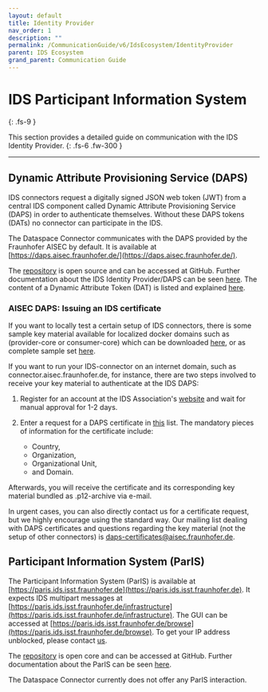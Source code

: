 ```yaml
---
layout: default
title: Identity Provider
nav_order: 1
description: ""
permalink: /CommunicationGuide/v6/IdsEcosystem/IdentityProvider
parent: IDS Ecosystem
grand_parent: Communication Guide
---
```


# IDS Participant Information System
{: .fs-9 }

This section provides a detailed guide on communication with the IDS Identity Provider.
{: .fs-6 .fw-300 }

---

## Dynamic Attribute Provisioning Service (DAPS)

IDS connectors request a digitally signed JSON web token (JWT) from a central IDS component called
Dynamic Attribute Provisioning Service (DAPS) in order to authenticate themselves. Without these
DAPS tokens (DATs) no connector can participate in the IDS.

The Dataspace Connector communicates with the DAPS provided by the Fraunhofer AISEC by default. It
is available at [https://daps.aisec.fraunhofer.de/](https://daps.aisec.fraunhofer.de/).

The [repository](https://github.com/International-Data-Spaces-Association/omejdn-daps) is open
source and can be accessed at GitHub. Further documentation about the IDS Identity Provider/DAPS can
be seen [here](https://github.com/International-Data-Spaces-Association/IDS-G/blob/main/Components/IdentityProvider/README.md).
The content of a Dynamic Attribute Token (DAT) is listed and explained
[here](https://github.com/International-Data-Spaces-Association/IDS-G/blob/main/Components/IdentityProvider/DAPS/README.md#dynamic-attribute-token-content).

### AISEC DAPS: Issuing an IDS certificate

If you want to locally test a certain setup of IDS connectors, there is some sample key material
available for localized docker domains such as (provider-core or consumer-core) which can be
downloaded [here](https://github.com/industrial-data-space/trusted-connector/tree/master/examples/etc),
or as complete sample set [here](https://github.com/industrial-data-space/trusted-connector/blob/master/examples/trusted-connector-examples_latest.zip).

If you want to run your IDS-connector on an internet domain, such as connector.aisec.fraunhofer.de,
for instance, there are two steps involved to receive your key material to authenticate at the IDS
DAPS:

1. Register for an account at the IDS Association's
   [website](https://internationaldataspaces.org/we/get-access-to-jive/) and wait for manual
   approval for 1-2 days.

2. Enter a request for a DAPS certificate in
   [this](https://industrialdataspace.jiveon.com/docs/DOC-2002) list. The mandatory pieces of
   information for the certificate include:
   - Country,
   - Organization,
   - Organizational Unit,
   - and Domain.

Afterwards, you will receive the certificate and its corresponding key material bundled as
.p12-archive via e-mail.

In urgent cases, you can also directly contact us for a certificate request, but we highly encourage
using the standard way. Our mailing list dealing with DAPS certificates and questions regarding the
key material (not the setup of other connectors) is
[daps-certificates@aisec.fraunhofer.de](mailto:daps-certificates@aisec.fraunhofer.de).

## Participant Information System (ParIS)

The Participant Information System (ParIS) is available at [https://paris.ids.isst.fraunhofer.de](https://paris.ids.isst.fraunhofer.de).
It expects IDS multipart messages at [https://paris.ids.isst.fraunhofer.de/infrastructure](https://paris.ids.isst.fraunhofer.de/infrastructure).
The GUI can be accessed at [https://paris.ids.isst.fraunhofer.de/browse](https://paris.ids.isst.fraunhofer.de/browse).
To get your IP address unblocked, please contact [us](mailto:info@dataspace-connector.de).

The [repository](https://github.com/International-Data-Spaces-Association/ParIS-open-core) is open
core and can be accessed at GitHub. Further documentation about the ParIS can be seen
[here](https://github.com/International-Data-Spaces-Association/IDS-G/blob/main/Components/IdentityProvider/ParIS/README.md).

The Dataspace Connector currently does not offer any ParIS interaction.
